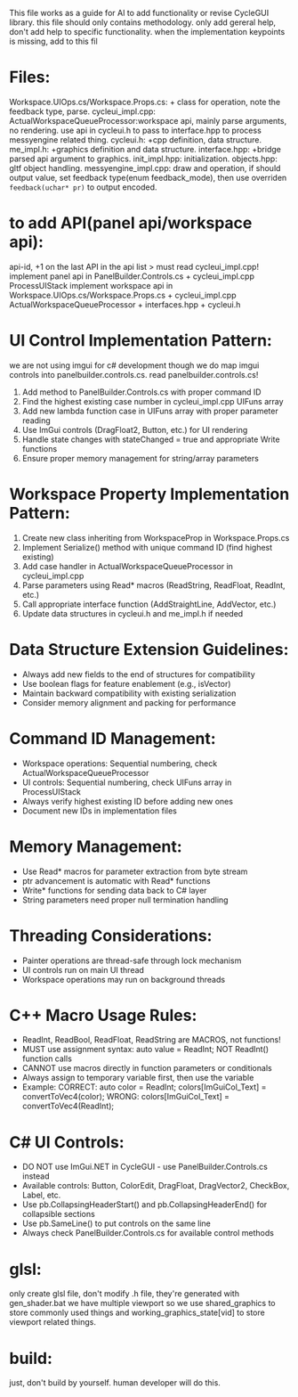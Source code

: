 This file works as a guide for AI to add functionality or revise CycleGUI library.
this file should only contains methodology.
only add gereral help, don't add help to specific functionality.
when the implementation keypoints is missing, add to this fil

# Files: 
Workspace.UIOps.cs/Workspace.Props.cs: + class for operation, note the feedback type, parse.
cycleui_impl.cpp: ActualWorkspaceQueueProcessor:workspace api, mainly parse arguments, no rendering. use api in cycleui.h to pass to interface.hpp to process messyengine related thing.
cycleui.h: +cpp definition, data structure.
me_impl.h: +graphics definition and data structure.
interface.hpp: +bridge parsed api argument to graphics.
init_impl.hpp: initialization.
objects.hpp: gltf object handling.
messyengine_impl.cpp: draw and operation, if should output value, set feedback type(enum feedback_mode), then use overriden `feedback(uchar* pr)` to output encoded.

# to add API(panel api/workspace api):
api-id, +1 on the last API in the api list > must read cycleui_impl.cpp!
implement panel api in PanelBuilder.Controls.cs + cycleui_impl.cpp ProcessUIStack
implement workspace api in Workspace.UIOps.cs/Workspace.Props.cs + cycleui_impl.cpp ActualWorkspaceQueueProcessor + interfaces.hpp + cycleui.h

# UI Control Implementation Pattern:
we are not using imgui for c# development though we do map imgui controls into panelbuilder.controls.cs. read panelbuilder.controls.cs!
1. Add method to PanelBuilder.Controls.cs with proper command ID
2. Find the highest existing case number in cycleui_impl.cpp UIFuns array
3. Add new lambda function case in UIFuns array with proper parameter reading
4. Use ImGui controls (DragFloat2, Button, etc.) for UI rendering
5. Handle state changes with stateChanged = true and appropriate Write functions
6. Ensure proper memory management for string/array parameters

# Workspace Property Implementation Pattern:
1. Create new class inheriting from WorkspaceProp in Workspace.Props.cs
2. Implement Serialize() method with unique command ID (find highest existing)
3. Add case handler in ActualWorkspaceQueueProcessor in cycleui_impl.cpp
4. Parse parameters using Read* macros (ReadString, ReadFloat, ReadInt, etc.)
5. Call appropriate interface function (AddStraightLine, AddVector, etc.)
6. Update data structures in cycleui.h and me_impl.h if needed

# Data Structure Extension Guidelines:
- Always add new fields to the end of structures for compatibility
- Use boolean flags for feature enablement (e.g., isVector)
- Maintain backward compatibility with existing serialization
- Consider memory alignment and packing for performance

# Command ID Management:
- Workspace operations: Sequential numbering, check ActualWorkspaceQueueProcessor
- UI controls: Sequential numbering, check UIFuns array in ProcessUIStack
- Always verify highest existing ID before adding new ones
- Document new IDs in implementation files

# Memory Management:
- Use Read* macros for parameter extraction from byte stream
- ptr advancement is automatic with Read* functions
- Write* functions for sending data back to C# layer
- String parameters need proper null termination handling

# Threading Considerations:
- Painter operations are thread-safe through lock mechanism
- UI controls run on main UI thread
- Workspace operations may run on background threads

# C++ Macro Usage Rules:
- ReadInt, ReadBool, ReadFloat, ReadString are MACROS, not functions!
- MUST use assignment syntax: auto value = ReadInt; NOT ReadInt() function calls
- CANNOT use macros directly in function parameters or conditionals
- Always assign to temporary variable first, then use the variable
- Example: 
  CORRECT: auto color = ReadInt; colors[ImGuiCol_Text] = convertToVec4(color);
  WRONG: colors[ImGuiCol_Text] = convertToVec4(ReadInt);

# C# UI Controls:
- DO NOT use ImGui.NET in CycleGUI - use PanelBuilder.Controls.cs instead
- Available controls: Button, ColorEdit, DragFloat, DragVector2, CheckBox, Label, etc.
- Use pb.CollapsingHeaderStart() and pb.CollapsingHeaderEnd() for collapsible sections
- Use pb.SameLine() to put controls on the same line
- Always check PanelBuilder.Controls.cs for available control methods

# glsl:
only create glsl file, don't modify .h file, they're generated with gen_shader.bat
we have multiple viewport so we use shared_graphics to store commonly used things and working_graphics_state[vid] to store viewport related things.

# build:
just, don't build by yourself. human developer will do this.
